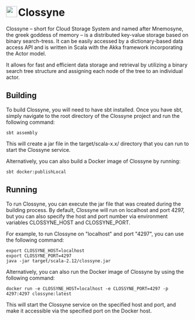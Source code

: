 <h1>
<img align="left" height="30" src=""> Clossyne
</h1>

Clossyne – short for Cloud Storage System and named after Mnemosyne, the greek goddess 
of memory – is a distributed key-value storage based on binary search-tress. 
It can be easily accessed by a dictionary-based data access API and is written in Scala with the Akka framework 
incorporating the Actor model.

It allows for fast and efficient data storage and retrieval by utilizing a binary search tree structure and 
assigning each node of the tree to an individual actor.

## Building
To build Clossyne, you will need to have sbt installed. Once you have sbt, simply navigate to the root directory of the Clossyne project and run the following command:

```
sbt assembly
```

This will create a jar file in the target/scala-x.x/ directory that you can run to start the Clossyne service.

Alternatively, you can also build a Docker image of Clossyne by running:

```
sbt docker:publishLocal
```

## Running
To run Clossyne, you can execute the jar file that was created during the building process. By default, Clossyne will run on localhost and port 4297, but you can also specify the host and port number via environment variables CLOSSYNE_HOST and CLOSSYNE_PORT.

For example, to run Clossyne on "localhost" and port "4297", you can use the following command:

```
export CLOSSYNE_HOST=localhost
export CLOSSYNE_PORT=4297
java -jar target/scala-2.12/clossyne.jar
```

Alternatively, you can also run the Docker image of Clossyne by using the following command:

```
docker run -e CLOSSYNE_HOST=localhost -e CLOSSYNE_PORT=4297 -p 4297:4297 clossyne:latest
```

This will start the Clossyne service on the specified host and port, and make it accessible via the specified port on the Docker host.